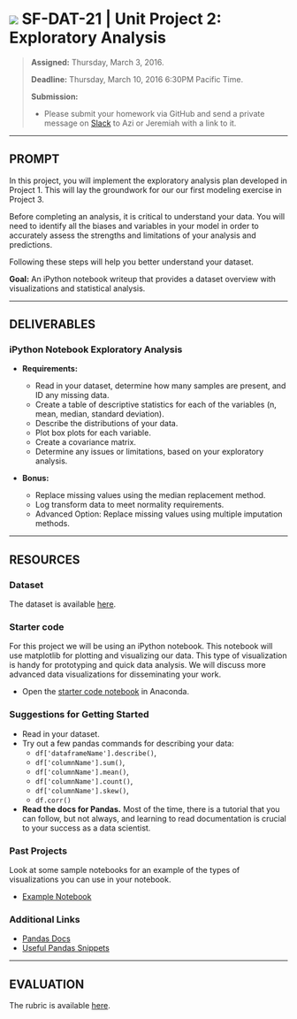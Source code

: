 # ![](https://ga-dash.s3.amazonaws.com/production/assets/logo-9f88ae6c9c3871690e33280fcf557f33.png) SF-DAT-21 | Unit Project 2: Exploratory Analysis

> **Assigned:** Thursday, March 3, 2016.
>
> **Deadline:** Thursday, March 10, 2016 6:30PM Pacific Time.
>
> **Submission:**
>
> - Please submit your homework via GitHub and send a private message on [Slack](https://sf-dat-21.slack.com) to Azi or Jeremiah with a link to it.

---

## PROMPT

In this project, you will implement the exploratory analysis plan developed in Project 1.  This will lay the groundwork for our our first modeling exercise in Project 3.

Before completing an analysis, it is critical to understand your data.  You will need to identify all the biases and variables in your model in order to accurately assess the strengths and limitations of your analysis and predictions.

Following these steps will help you better understand your dataset.

**Goal:** An iPython notebook writeup that provides a dataset overview with visualizations and statistical analysis.

---

## DELIVERABLES

### iPython Notebook Exploratory Analysis

- **Requirements:**
  - Read in your dataset, determine how many samples are present, and ID any missing data.
  - Create a table of descriptive statistics for each of the variables (n, mean, median, standard deviation).
  - Describe the distributions of your data.
  - Plot box plots for each variable.
  - Create a covariance matrix.
  - Determine any issues or limitations, based on your exploratory analysis.

- **Bonus:**
  - Replace missing values using the median replacement method.
  - Log transform data to meet normality requirements.
  - Advanced Option: Replace missing values using multiple imputation methods.

---

## RESOURCES

### Dataset

The dataset is available [here](../dataset).

### Starter code

For this project we will be using an iPython notebook.  This notebook will use matplotlib for plotting and visualizing our data.  This type of visualization is handy for prototyping and quick data analysis.  We will discuss more advanced data visualizations for disseminating your work.

* Open the [starter code notebook](./starter-code/unit-project-2-starter-code.ipynb) in Anaconda.

### Suggestions for Getting Started

- Read in your dataset.
- Try out a few pandas commands for describing your data:
  - `df['dataframeName'].describe()`,
  - `df['columnName'].sum()`,
  - `df['columnName'].mean()`,
  - `df['columnName'].count()`,
  - `df['columnName'].skew()`,
  - `df.corr()`
- **Read the docs for Pandas.**  Most of the time, there is a tutorial that you can follow, but not always, and learning to read documentation is crucial to your success as a data scientist.

### Past Projects

Look at some sample notebooks for an example of the types of visualizations you can use in your notebook.
- [Example Notebook](https://github.com/justmarkham/DAT8/blob/master/notebooks/05_pandas_visualization.ipynb)

### Additional Links

- [Pandas Docs](http://pandas.pydata.org/pandas-docs/stable/)
- [Useful Pandas Snippets](https://gist.github.com/bsweger/e5817488d161f37dcbd2)

---

## EVALUATION

The rubric is available [here](./rubric).
